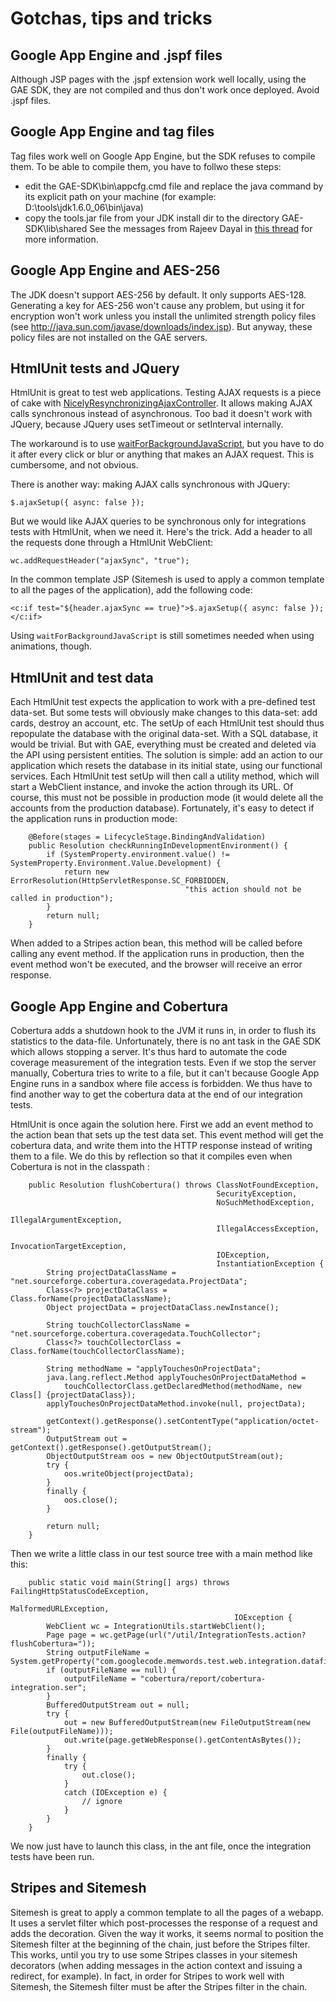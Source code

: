 # Gotchas, tips and tricks #



## Google App Engine and .jspf files ##
Although JSP pages with the .jspf extension work well locally, using the GAE SDK, they are not compiled and thus don't work once deployed. Avoid .jspf files.

## Google App Engine and tag files ##
Tag files work well on Google App Engine, but the SDK refuses to compile them. To be able to compile them, you have to follwo these steps:
  * edit the GAE-SDK\bin\appcfg.cmd file and replace the java command by its explicit path on your machine (for example: D:\tools\jdk1.6.0\_06\bin\java)
  * copy the tools.jar file from your JDK install dir to the directory GAE-SDK\lib\shared
See the messages from Rajeev Dayal in [this thread](http://groups.google.com/group/google-appengine-java/browse_thread/thread/175e70cc0c93ded9) for more information.

## Google App Engine and AES-256 ##
The JDK doesn't support AES-256 by default. It only supports AES-128. Generating a key for AES-256 won't cause any problem, but using it for encryption won't work unless you install the unlimited strength policy files (see http://java.sun.com/javase/downloads/index.jsp).
But anyway, these policy files are not installed on the GAE servers.

## HtmlUnit tests and JQuery ##
HtmlUnit is great to test web applications. Testing AJAX requests is a piece of cake with [NicelyResynchronizingAjaxController](http://htmlunit.sourceforge.net/apidocs/com/gargoylesoftware/htmlunit/NicelyResynchronizingAjaxController.html). It allows making AJAX calls synchronous instead of asynchronous. Too bad it doesn't work with JQuery, because JQuery uses setTimeout or setInterval internally.

The workaround is to use [waitForBackgroundJavaScript](http://htmlunit.sourceforge.net/apidocs/com/gargoylesoftware/htmlunit/WebClient.html#waitForBackgroundJavaScript%28long%29), but you have to do it after every click or blur or anything that makes an AJAX request. This is cumbersome, and not obvious.

There is another way: making AJAX calls synchronous with JQuery:
```
$.ajaxSetup({ async: false });
```
But we would like AJAX queries to be synchronous only for integrations tests with HtmlUnit, when we need it. Here's the trick.
Add a header to all the requests done through a HtmlUnit WebClient:
```
wc.addRequestHeader("ajaxSync", "true");
```
In the common template JSP (Sitemesh is used to apply a common template to all the pages of the application), add the following code:
```
<c:if test="${header.ajaxSync == true}">$.ajaxSetup({ async: false });</c:if>
```
Using `waitForBackgroundJavaScript` is still sometimes needed when using animations, though.

## HtmlUnit and test data ##
Each HtmlUnit test expects the application to work with a pre-defined test data-set. But some tests will obviously make changes to this data-set: add cards, destroy an account, etc. The setUp of each HtmlUnit test should thus repopulate the database with the original data-set. With a SQL database, it would be trivial. But with GAE, everything must be created and deleted via the API using persistent entities. The solution is simple: add an action to our application which resets the database in its initial state, using our functional services. Each HtmlUnit test setUp will then call a utility method, which will start a WebClient instance, and invoke the action through its URL. Of course, this must not be possible in production mode (it would delete all the accounts from the production database). Fortunately, it's easy to detect if the application runs in production mode:
```
    @Before(stages = LifecycleStage.BindingAndValidation)
    public Resolution checkRunningInDevelopmentEnvironment() {
        if (SystemProperty.environment.value() != SystemProperty.Environment.Value.Development) {
            return new ErrorResolution(HttpServletResponse.SC_FORBIDDEN,
                                       "this action should not be called in production");
        }
        return null;
    }
```
When added to a Stripes action bean, this method will be called before calling any event method. If the application runs in production, then the event method won't be executed, and the browser will receive an error response.

## Google App Engine and Cobertura ##
Cobertura adds a shutdown hook to the JVM it runs in, in order to flush its statistics to the data-file. Unfortunately, there is no ant task in the GAE SDK which allows stopping a server. It's thus hard to automate the code coverage measurement of the integration tests.
Even if we stop the server manually, Cobertura tries to write to a file, but it can't because Google App Engine runs in a sandbox where file access is forbidden. We thus have to find another way to get the cobertura data at the end of our integration tests.

HtmlUnit is once again the solution here. First we add an event method to the action bean that sets up the test data set. This event method will get the cobertura data, and write them into the HTTP response instead of writing them to a file. We do this by reflection so that it compiles even when Cobertura is not in the classpath :
```
    public Resolution flushCobertura() throws ClassNotFoundException,
                                              SecurityException,
                                              NoSuchMethodException,
                                              IllegalArgumentException,
                                              IllegalAccessException,
                                              InvocationTargetException,
                                              IOException,
                                              InstantiationException {
        String projectDataClassName = "net.sourceforge.cobertura.coveragedata.ProjectData";
        Class<?> projectDataClass = Class.forName(projectDataClassName);
        Object projectData = projectDataClass.newInstance();

        String touchCollectorClassName = "net.sourceforge.cobertura.coveragedata.TouchCollector";
        Class<?> touchCollectorClass = Class.forName(touchCollectorClassName);

        String methodName = "applyTouchesOnProjectData";
        java.lang.reflect.Method applyTouchesOnProjectDataMethod =
            touchCollectorClass.getDeclaredMethod(methodName, new Class[] {projectDataClass});
        applyTouchesOnProjectDataMethod.invoke(null, projectData);

        getContext().getResponse().setContentType("application/octet-stream");
        OutputStream out = getContext().getResponse().getOutputStream();
        ObjectOutputStream oos = new ObjectOutputStream(out);
        try {
            oos.writeObject(projectData);
        }
        finally {
            oos.close();
        }

        return null;
    }
```
Then we write a little class in our test source tree with a main method like this:
```
    public static void main(String[] args) throws FailingHttpStatusCodeException,
                                                  MalformedURLException,
                                                  IOException {
        WebClient wc = IntegrationUtils.startWebClient();
        Page page = wc.getPage(url("/util/IntegrationTests.action?flushCobertura="));
        String outputFileName = System.getProperty("com.googlecode.memwords.test.web.integration.datafile");
        if (outputFileName == null) {
            outputFileName = "cobertura/report/cobertura-integration.ser";
        }
        BufferedOutputStream out = null;
        try {
            out = new BufferedOutputStream(new FileOutputStream(new File(outputFileName)));
            out.write(page.getWebResponse().getContentAsBytes());
        }
        finally {
            try {
                out.close();
            }
            catch (IOException e) {
                // ignore
            }
        }
    }
```
We now just have to launch this class, in the ant file, once the integration tests have been run.

## Stripes and Sitemesh ##
Sitemesh is great to apply a common template to all the pages of a webapp. It uses a servlet filter which post-processes the response of a request and adds the decoration. Given the way it works, it seems normal to position the Sitemesh filter at the beginning of the chain, just before the Stripes filter. This works, until you try to use some Stripes classes in your sitemesh decorators (when adding messages in the action context and issuing a redirect, for example). In fact, in order for Stripes to work well with Sitemesh, the Sitemesh filter must be after the Stripes filter in the chain.